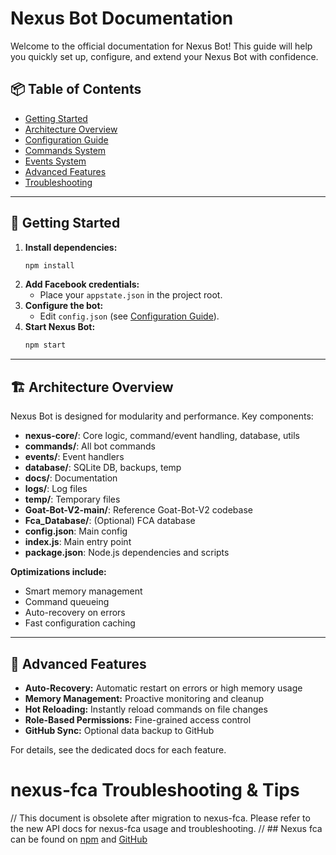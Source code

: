 # Nexus Bot Documentation

Welcome to the official documentation for Nexus Bot! This guide will help you quickly set up, configure, and extend your Nexus Bot with confidence.

## 📦 Table of Contents
- [Getting Started](#getting-started)
- [Architecture Overview](#architecture-overview)
- [Configuration Guide](#configuration-guide)
- [Commands System](#commands-system)
- [Events System](#events-system)
- [Advanced Features](#advanced-features)
- [Troubleshooting](#troubleshooting)

---

## 🚀 Getting Started

1. **Install dependencies:**
   ```bash
   npm install
   ```
2. **Add Facebook credentials:**
   - Place your `appstate.json` in the project root.
3. **Configure the bot:**
   - Edit `config.json` (see [Configuration Guide](#configuration-guide)).
4. **Start Nexus Bot:**
   ```bash
   npm start
   ```

---

## 🏗️ Architecture Overview

Nexus Bot is designed for modularity and performance. Key components:
- **nexus-core/**: Core logic, command/event handling, database, utils
- **commands/**: All bot commands
- **events/**: Event handlers
- **database/**: SQLite DB, backups, temp
- **docs/**: Documentation
- **logs/**: Log files
- **temp/**: Temporary files
- **Goat-Bot-V2-main/**: Reference Goat-Bot-V2 codebase
- **Fca_Database/**: (Optional) FCA database
- **config.json**: Main config
- **index.js**: Main entry point
- **package.json**: Node.js dependencies and scripts

**Optimizations include:**
- Smart memory management
- Command queueing
- Auto-recovery on errors
- Fast configuration caching

---

## 🌟 Advanced Features

- **Auto-Recovery:** Automatic restart on errors or high memory usage
- **Memory Management:** Proactive monitoring and cleanup
- **Hot Reloading:** Instantly reload commands on file changes
- **Role-Based Permissions:** Fine-grained access control
- **GitHub Sync:** Optional data backup to GitHub

For details, see the dedicated docs for each feature.

# nexus-fca Troubleshooting & Tips

// This document is obsolete after migration to nexus-fca. Please refer to the new API docs for nexus-fca usage and troubleshooting.
// ## Nexus fca can be found on [npm](https://www.npmjs.com/package/nexus-fca) and [GitHub](https://github.com/Nexus-016/Nexus-fCA)

